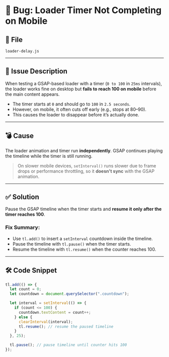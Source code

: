 # 🐞 Bug: Loader Timer Not Completing on Mobile

## 📁 File
`loader-delay.js`

---

## 🧩 Issue Description

When testing a GSAP-based loader with a timer (`0 to 100` in `25ms` intervals), the loader works fine on desktop but **fails to reach 100 on mobile** before the main content appears.

- The timer starts at `0` and should go to `100` in `2.5 seconds`.
- However, on mobile, it often cuts off early (e.g., stops at 80–90).
- This causes the loader to disappear before it’s actually done.

---

## 💣 Cause

The loader animation and timer run **independently**. GSAP continues playing the timeline while the timer is still running.

> On slower mobile devices, `setInterval()` runs slower due to frame drops or performance throttling, so it **doesn't sync** with the GSAP animation.

---

## ✅ Solution

Pause the GSAP timeline when the timer starts and **resume it only after the timer reaches 100**.

### Fix Summary:
- Use `tl.add()` to insert a `setInterval` countdown inside the timeline.
- Pause the timeline with `tl.pause()` when the timer starts.
- Resume the timeline with `tl.resume()` when the counter reaches 100.

---

## 🛠️ Code Snippet

```js
tl.add(() => {
  let count = 0;
  let countdown = document.querySelector(".countdown");

  let interval = setInterval(() => {
    if (count <= 100) {
      countdown.textContent = count++;
    } else {
      clearInterval(interval);
      tl.resume(); // resume the paused timeline
    }
  }, 25);

  tl.pause(); // pause timeline until counter hits 100
});
```
